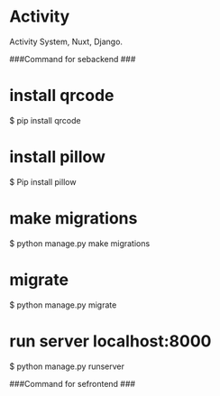 # Activity
Activity System, Nuxt, Django.

###Command for sebackend ###
# install qrcode
$ pip install qrcode

#  install pillow 
$ Pip install pillow

#  make migrations
$ python manage.py make migrations

#  migrate
$ python manage.py migrate

# run server localhost:8000
$ python manage.py runserver


###Command for sefrontend ###
